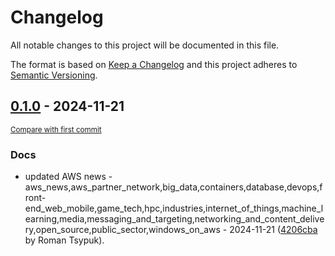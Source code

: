 # Changelog

All notable changes to this project will be documented in this file.

The format is based on [Keep a Changelog](http://keepachangelog.com/en/1.0.0/)
and this project adheres to [Semantic Versioning](http://semver.org/spec/v2.0.0.html).

<!-- insertion marker -->
## [0.1.0](https://github.com/tsypuk/aws-news/releases/tag/ver-2024-11-210.1.0) - 2024-11-21

<small>[Compare with first commit](https://github.com/tsypuk/aws-news/compare/449bea3d155aa618f639ac9314237061592a5cd4...ver-2024-11-21)</small>

### Docs

- updated AWS news - aws_news,aws_partner_network,big_data,containers,database,devops,front-end_web_mobile,game_tech,hpc,industries,internet_of_things,machine_learning,media,messaging_and_targeting,networking_and_content_delivery,open_source,public_sector,windows_on_aws - 2024-11-21 ([4206cba](https://github.com/tsypuk/aws-news/commit/4206cba938c903ead51d986363346010c910b4d0) by Roman Tsypuk).

